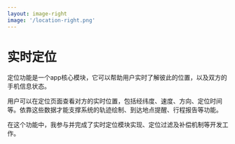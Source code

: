 ```yaml
---
layout: image-right
image: '/location-right.png'
---
```


# 实时定位

定位功能是一个app核心模块，它可以帮助用户实时了解彼此的位置，以及双方的手机信息状态。

用户可以在定位页面查看对方的实时位置，包括经纬度、速度、方向、定位时间等。依靠这些数据才能支撑系统的轨迹绘制、到达地点提醒、行程报告等功能。

在这个功能中，我参与并完成了实时定位模块实现、定位过滤及补偿机制等开发工作。